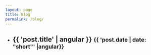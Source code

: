 ```yaml
---
layout: page
title: Blog
permalink: /blog/
---
```


<div class="blog" ng-controller="BlogCtrl">
  <ul class="list-unstyled">
      <li ng-repeat="post in posts">
        <h2>
          {{ 'post.title' | angular }}
          <small class="post-meta">{{ 'post.date | date: "short"' |angular}}</small>
        </h2>
        <article ng-bind-html="parseContent(post.content)"></article>
      </li>
  </ul>
</div>

